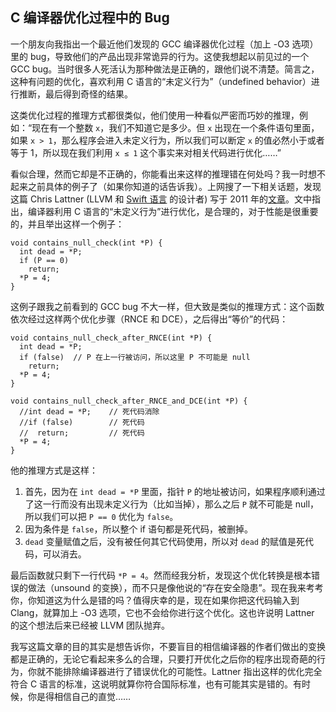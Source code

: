## C 编译器优化过程中的 Bug

一个朋友向我指出一个最近他们发现的 GCC 编译器优化过程（加上 -O3 选项）里的 bug，导致他们的产品出现非常诡异的行为。这使我想起以前见过的一个 GCC bug。当时很多人死活认为那种做法是正确的，跟他们说不清楚。简言之，这种有问题的优化，喜欢利用 C 语言的“未定义行为”（undefined behavior）进行推断，最后得到奇怪的结果。

这类优化过程的推理方式都很类似，他们使用一种看似严密而巧妙的推理，例如：“现在有一个整数 `x`，我们不知道它是多少。但 `x` 出现在一个条件语句里面，如果 `x > 1`，那么程序会进入未定义行为，所以我们可以断定 `x` 的值必然小于或者等于 1，所以现在我们利用 `x ≤ 1` 这个事实来对相关代码进行优化……”

看似合理，然而它却是不正确的，你能看出来这样的推理错在何处吗？我一时想不起来之前具体的例子了（如果你知道的话告诉我）。上网搜了一下相关话题，发现这篇 Chris Lattner (LLVM 和 [Swift 语言](http://www.yinwang.org/blog-cn/2016/06/06/swift) 的设计者) 写于 2011 年的[文章](http://blog.llvm.org/2011/05/what-every-c-programmer-should-know_14.html)。文中指出，编译器利用 C 语言的“未定义行为”进行优化，是合理的，对于性能是很重要的，并且举出这样一个例子：

<div class="language-c highlighter-rouge">

    void contains_null_check(int *P) {
      int dead = *P;
      if (P == 0)
        return;
      *P = 4;
    }

</div>

这例子跟我之前看到的 GCC bug 不大一样，但大致是类似的推理方式：这个函数依次经过这样两个优化步骤（RNCE 和 DCE），之后得出“等价”的代码：

<div class="language-c highlighter-rouge">

    void contains_null_check_after_RNCE(int *P) {
      int dead = *P;
      if (false)  // P 在上一行被访问，所以这里 P 不可能是 null
        return;
      *P = 4;
    }

</div>

<div class="language-c highlighter-rouge">

    void contains_null_check_after_RNCE_and_DCE(int *P) {
      //int dead = *P;    // 死代码消除
      //if (false)        // 死代码
      //  return;         // 死代码
      *P = 4;
    }

</div>

他的推理方式是这样：

1.  首先，因为在 `int dead = *P` 里面，指针 `P` 的地址被访问，如果程序顺利通过了这一行而没有出现未定义行为（比如当掉），那么之后 `P` 就不可能是 null，所以我们可以把 `P == 0` 优化为 `false`。
2.  因为条件是 `false`，所以整个 if 语句都是死代码，被删掉。
3.  `dead` 变量赋值之后，没有被任何其它代码使用，所以对 `dead` 的赋值是死代码，可以消去。

最后函数就只剩下一行代码 `*P = 4`。然而经我分析，发现这个优化转换是根本错误的做法（unsound 的变换），而不只是像他说的“存在安全隐患”。现在我来考考你，你知道这为什么是错的吗？值得庆幸的是，现在如果你把这代码输入到 Clang，就算加上 -O3 选项，它也不会给你进行这个优化。这也许说明 Lattner 的这个想法后来已经被 LLVM 团队抛弃。

我写这篇文章的目的其实是想告诉你，不要盲目的相信编译器的作者们做出的变换都是正确的，无论它看起来多么的合理，只要打开优化之后你的程序出现奇葩的行为，你就不能排除编译器进行了错误优化的可能性。Lattner 指出这样的优化完全符合 C 语言的标准，这说明就算你符合国际标准，也有可能其实是错的。有时候，你是得相信自己的直觉……
